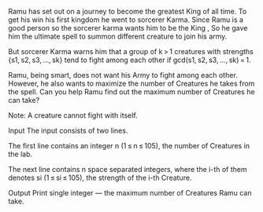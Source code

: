 Ramu has set out on a journey to become the greatest King of all time. To get his win his first kingdom he went to sorcerer Karma. Since Ramu is a good person so the sorcerer karma wants him to be the King , So he gave him the ultimate spell to summon different creature to join his army.

But sorcerer Karma warns him that a group of k > 1 creatures with strengths {s1, s2, s3, ..., sk} tend to fight among each other if gcd(s1, s2, s3, ..., sk) = 1.

Ramu, being smart, does not want his Army to fight among each other. However, he also wants to maximize the number of Creatures he takes from the spell. Can you help Ramu find out the maximum number of Creatures he can take?

Note: A creature cannot fight with itself.


Input
The input consists of two lines.

The first line contains an integer n (1 ≤ n ≤ 105), the number of Creatures in the lab.

The next line contains n space separated integers, where the i-th of them denotes si (1 ≤ si ≤ 105), the strength of the i-th Creature.

Output
Print single integer — the maximum number of Creatures Ramu can take.